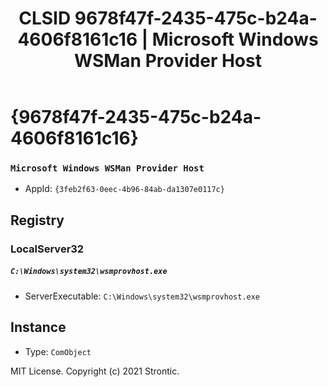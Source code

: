 ﻿---
title: "CLSID 9678f47f-2435-475c-b24a-4606f8161c16 | Microsoft Windows WSMan Provider Host"
excerpt: What is COM-Object CLSID 9678f47f-2435-475c-b24a-4606f8161c16?
---

# {9678f47f-2435-475c-b24a-4606f8161c16}

### `Microsoft Windows WSMan Provider Host`
* AppId: `{3feb2f63-0eec-4b96-84ab-da1307e0117c}`

## Registry


### LocalServer32

##### `C:\Windows\system32\wsmprovhost.exe`
* ServerExecutable: `C:\Windows\system32\wsmprovhost.exe`

## Instance

* Type: `ComObject`

MIT License. Copyright (c) 2021 Strontic.


